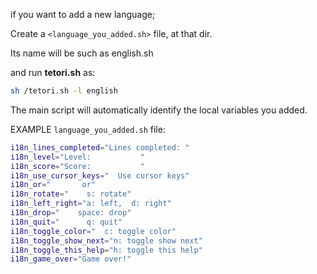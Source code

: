 if you want to add a new language;

  Create a `<language_you_added.sh>` file, at that dir.

Its name will be such as english.sh

and run **tetori.sh** as:
```sh
sh /tetori.sh -l english
```

The main script will automatically identify the local variables you added.


EXAMPLE `language_you_added.sh` file:
```bash
i18n_lines_completed="Lines completed: "
i18n_level="Level:           "
i18n_score="Score:           "
i18n_use_cursor_keys="  Use cursor keys"
i18n_or="       or"
i18n_rotate="    s: rotate"
i18n_left_right="a: left,  d: right"
i18n_drop="    space: drop"
i18n_quit="      q: quit"
i18n_toggle_color="  c: toggle color"
i18n_toggle_show_next="n: toggle show next"
i18n_toggle_this_help="h: toggle this help"
i18n_game_over="Game over!"
```
